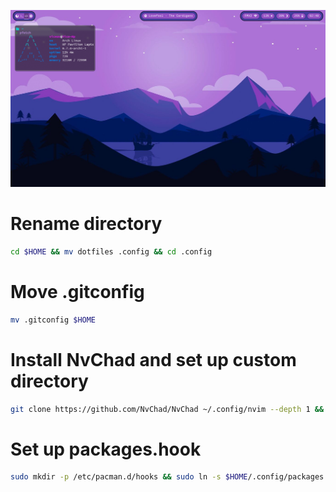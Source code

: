 ![Desktop](docs/desktop.png)

# Rename directory
```bash
cd $HOME && mv dotfiles .config && cd .config
```

# Move .gitconfig
```bash 
mv .gitconfig $HOME
```

# Install NvChad and set up custom directory
```bash
git clone https://github.com/NvChad/NvChad ~/.config/nvim --depth 1 &&  ln -s $HOME/.config/custom $HOME/.config/nvim/lua && nvim
```

# Set up packages.hook
```bash
sudo mkdir -p /etc/pacman.d/hooks && sudo ln -s $HOME/.config/packages.hook /etc/pacman.d/hooks/packages.hook
```
